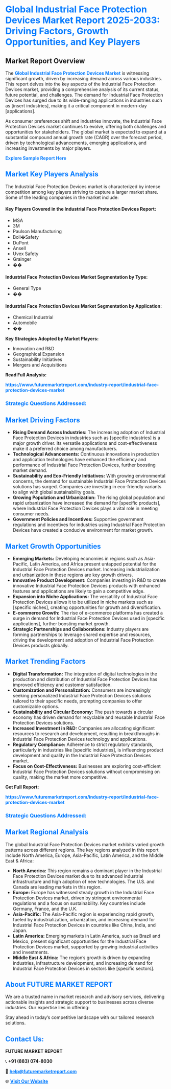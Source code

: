 <h1 style="color: #007BFF;">Global Industrial Face Protection Devices Market Report 2025-2033: Driving Factors, Growth Opportunities, and Key Players</h1>

<section id="overview">
<h2>Market Report Overview</h2>
<p>The <a href="https://www.futuremarketreport.com/industry-report/industrial-face-protection-devices-market" style="color: #007BFF; text-decoration: none;"><strong>Global Industrial Face Protection Devices Market</strong></a> is witnessing significant growth, driven by increasing demand across various industries. This report delves into the key aspects of the Industrial Face Protection Devices market, providing a comprehensive analysis of its current status, future potential, and challenges. The demand for Industrial Face Protection Devices has surged due to its wide-ranging applications in industries such as [insert industries], making it a critical component in modern-day [applications].</p>
<p>As consumer preferences shift and industries innovate, the Industrial Face Protection Devices market continues to evolve, offering both challenges and opportunities for stakeholders. The global market is expected to expand at a substantial compound annual growth rate (CAGR) over the forecast period, driven by technological advancements, emerging applications, and increasing investments by major players.</p>
</section>

<section id="overview">
<p><a href="https://www.futuremarketreport.com/request-sample/reportId=117207" style="color: #007BFF; text-decoration: none;"><strong>Explore Sample Report Here</strong></a></p>
</section>

<section id="key-players">
<h2 style="color: #007BFF;">Market Key Players Analysis</h2>
<p>The Industrial Face Protection Devices market is characterized by intense competition among key players striving to capture a larger market share. Some of the leading companies in the market include:</p>
<h4>Key Players Covered in the Industrial Face Protection Devices Report:</h4>
<ul><li>MSA</li><li>3M</li><li>Paulson Manufacturing</li><li>Boll�Safety</li><li>DuPont</li><li>Ansell</li><li>Uvex Safety</li><li>Grainger</li><li>��</li></ul>
<h4>Industrial Face Protection Devices Market Segmentation by Type:</h4>
<ul><li>General Type</li><li>��</li></ul>

<h4>Industrial Face Protection Devices Market Segmentation by Application:</h4>
<ul><li>Chemical Industrial</li><li>Automobile</li><li>��</li></ul>
<p><strong>Key Strategies Adopted by Market Players:</strong></p>
<ul>
<li>Innovation and R&D</li>
<li>Geographical Expansion</li>
<li>Sustainability Initiatives</li>
<li>Mergers and Acquisitions</li>
</ul>
</section>

<section>
<p><strong>Read Full Analysis: </strong></p><a href="https://www.futuremarketreport.com/industry-report/industrial-face-protection-devices-market" style="color: #007BFF; text-decoration: none;"><strong>https://www.futuremarketreport.com/industry-report/industrial-face-protection-devices-market</strong></a>
<h3 style="color: #007BFF;">Strategic Questions Addressed:</h3>
</section>

<section id="driving-factors">
<h2 style="color: #007BFF;">Market Driving Factors</h2>
<ul>
<li><strong>Rising Demand Across Industries:</strong> The increasing adoption of Industrial Face Protection Devices in industries such as [specific industries] is a major growth driver. Its versatile applications and cost-effectiveness make it a preferred choice among manufacturers.</li>
<li><strong>Technological Advancements:</strong> Continuous innovations in production and application technologies have enhanced the efficiency and performance of Industrial Face Protection Devices, further boosting market demand.</li>
<li><strong>Sustainability and Eco-Friendly Initiatives:</strong> With growing environmental concerns, the demand for sustainable Industrial Face Protection Devices solutions has surged. Companies are investing in eco-friendly variants to align with global sustainability goals.</li>
<li><strong>Growing Population and Urbanization:</strong> The rising global population and rapid urbanization have increased the demand for [specific products], where Industrial Face Protection Devices plays a vital role in meeting consumer needs.</li>
<li><strong>Government Policies and Incentives:</strong> Supportive government regulations and incentives for industries using Industrial Face Protection Devices have created a conducive environment for market growth.</li>
</ul>
</section>

<section id="growth-opportunities">
<h2 style="color: #007BFF;">Market Growth Opportunities</h2>
<ul>
<li><strong>Emerging Markets:</strong> Developing economies in regions such as Asia-Pacific, Latin America, and Africa present untapped potential for the Industrial Face Protection Devices market. Increasing industrialization and urbanization in these regions are key growth drivers.</li>
<li><strong>Innovative Product Development:</strong> Companies investing in R&D to create innovative Industrial Face Protection Devices products with enhanced features and applications are likely to gain a competitive edge.</li>
<li><strong>Expansion into Niche Applications:</strong> The versatility of Industrial Face Protection Devices allows it to be utilized in niche markets such as [specific niches], creating opportunities for growth and diversification.</li>
<li><strong>E-commerce Growth:</strong> The rise of e-commerce platforms has created a surge in demand for Industrial Face Protection Devices used in [specific applications], further boosting market growth.</li>
<li><strong>Strategic Partnerships and Collaborations:</strong> Industry players are forming partnerships to leverage shared expertise and resources, driving the development and adoption of Industrial Face Protection Devices products globally.</li>
</ul>
</section>

<section id="trending-factors">
<h2 style="color: #007BFF;">Market Trending Factors</h2>
<ul>
<li><strong>Digital Transformation:</strong> The integration of digital technologies in the production and distribution of Industrial Face Protection Devices has improved efficiency and customer satisfaction.</li>
<li><strong>Customization and Personalization:</strong> Consumers are increasingly seeking personalized Industrial Face Protection Devices solutions tailored to their specific needs, prompting companies to offer customizable options.</li>
<li><strong>Sustainability and Circular Economy:</strong> The push towards a circular economy has driven demand for recyclable and reusable Industrial Face Protection Devices solutions.</li>
<li><strong>Increased Investment in R&D:</strong> Companies are allocating significant resources to research and development, resulting in breakthroughs in Industrial Face Protection Devices technology and applications.</li>
<li><strong>Regulatory Compliance:</strong> Adherence to strict regulatory standards, particularly in industries like [specific industries], is influencing product development and quality in the Industrial Face Protection Devices market.</li>
<li><strong>Focus on Cost-Effectiveness:</strong> Businesses are exploring cost-efficient Industrial Face Protection Devices solutions without compromising on quality, making the market more competitive.</li>
</ul>
</section>

<section>
<p><strong>Get Full Report: </strong></p><a href="https://www.futuremarketreport.com/industry-report/industrial-face-protection-devices-market" style="color: #007BFF; text-decoration: none;"><strong>https://www.futuremarketreport.com/industry-report/industrial-face-protection-devices-market</strong></a>
<h3 style="color: #007BFF;">Strategic Questions Addressed:</h3>
</section>


<section id="regional-analysis">
<h2 style="color: #007BFF;">Market Regional Analysis</h2>
<p>The global Industrial Face Protection Devices market exhibits varied growth patterns across different regions. The key regions analyzed in this report include North America, Europe, Asia-Pacific, Latin America, and the Middle East & Africa:</p>
<ul>
<li><strong>North America:</strong> This region remains a dominant player in the Industrial Face Protection Devices market due to its advanced industrial infrastructure and high adoption of new technologies. The U.S. and Canada are leading markets in this region.</li>
<li><strong>Europe:</strong> Europe has witnessed steady growth in the Industrial Face Protection Devices market, driven by stringent environmental regulations and a focus on sustainability. Key countries include Germany, France, and the U.K.</li>
<li><strong>Asia-Pacific:</strong> The Asia-Pacific region is experiencing rapid growth, fueled by industrialization, urbanization, and increasing demand for Industrial Face Protection Devices in countries like China, India, and Japan.</li>
<li><strong>Latin America:</strong> Emerging markets in Latin America, such as Brazil and Mexico, present significant opportunities for the Industrial Face Protection Devices market, supported by growing industrial activities and investments.</li>
<li><strong>Middle East & Africa:</strong> The region’s growth is driven by expanding industries, infrastructure development, and increasing demand for Industrial Face Protection Devices in sectors like [specific sectors].</li>
</ul>
</section>

<footer>
<h2 style="color: #007BFF;">About FUTURE MARKET REPORT</h2>
<p>We are a trusted name in market research and advisory services, delivering actionable insights and strategic support to businesses across diverse industries. Our expertise lies in offering:</p>

<p>Stay ahead in today’s competitive landscape with our tailored research solutions.</p>

<h2 style="color: #007BFF;">Contact Us:</h2>
<p><strong>FUTURE MARKET REPORT</strong></p>
<p>📞 <strong>+91 (883) 074-8030</strong></p>
<p>📧 <strong><a href="mailto:help@futuremarketreport.com" style="color: #007BFF;">help@futuremarketreport.com</a></strong></p>
<p>🌐 <strong><a href="https://www.futuremarketreport.com/" style="color: #007BFF;">Visit Our Website</a></strong></p>
</footer>